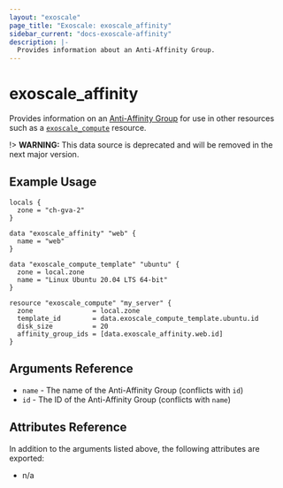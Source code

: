 ```yaml
---
layout: "exoscale"
page_title: "Exoscale: exoscale_affinity"
sidebar_current: "docs-exoscale-affinity"
description: |-
  Provides information about an Anti-Affinity Group.
---
```


# exoscale\_affinity

Provides information on an [Anti-Affinity Group][aag-doc] for use in other resources such as a [`exoscale_compute`][r-compute] resource.

!> **WARNING:** This data source is deprecated and will be removed in the next major version.


## Example Usage

```hcl
locals {
  zone = "ch-gva-2"
}

data "exoscale_affinity" "web" {
  name = "web"
}

data "exoscale_compute_template" "ubuntu" {
  zone = local.zone
  name = "Linux Ubuntu 20.04 LTS 64-bit"
}

resource "exoscale_compute" "my_server" {
  zone               = local.zone
  template_id        = data.exoscale_compute_template.ubuntu.id
  disk_size          = 20
  affinity_group_ids = [data.exoscale_affinity.web.id]
}
```


## Arguments Reference

* `name` - The name of the Anti-Affinity Group (conflicts with `id`)
* `id` - The ID of the Anti-Affinity Group (conflicts with `name`)


## Attributes Reference

In addition to the arguments listed above, the following attributes are exported:

* n/a


[aag-doc]: https://community.exoscale.com/documentation/compute/anti-affinity-groups/
[r-compute]: ../resources/compute


